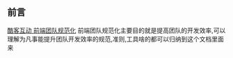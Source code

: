 ## 前言

[酷客互动 前端团队规范化](https://tla-king.github.io/pt/#/) 前端团队规范化主要目的就是提高团队的开发效率,可以理解为凡事能提升团队开发效率的规范,准则,工具啥的都可以归纳到这个文档里面来

<!-- ## 产品体系

-   **电商商家解决方案：**
    为各类电商商家提供微信私域流量运营、商品供应链（选品中心）、商城搭建以及运营深度咨询等全链路服务；
-   **新零售商家解决方案：**
    为线下门店商家提供定制化的行业解决方案，具体服务覆盖客户粉丝标签化管理、商城快速搭建、各类营销工具等服务;

## 联系我们

-   **电话：** 400-0832-918
-   **邮箱：** service@ixiye.com
-   **地址：** 浙江省杭州市余杭区正元智慧大厦 B 座 16 楼
-   **加入我们：**<br>
    <img src="./img/wechat.jpeg" width="180" height="180"/> -->
